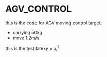 # AGV_CONTROL
this is the code for AGV moving control
target:
- carrying 50kg
- move 1.2m/s

this is the test latex$y=x_i^2$

